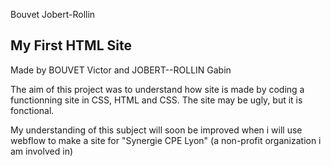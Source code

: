 Bouvet
Jobert-Rollin

## My First HTML Site
Made by BOUVET Victor and JOBERT--ROLLIN Gabin

The aim of this project was to understand how site is made by coding a functionning site in CSS, HTML and CSS. The site may be ugly, but it is fonctional.

My understanding of this subject will soon be improved when i will use webflow to make a site for "Synergie CPE Lyon" (a non-profit organization i am involved in)

